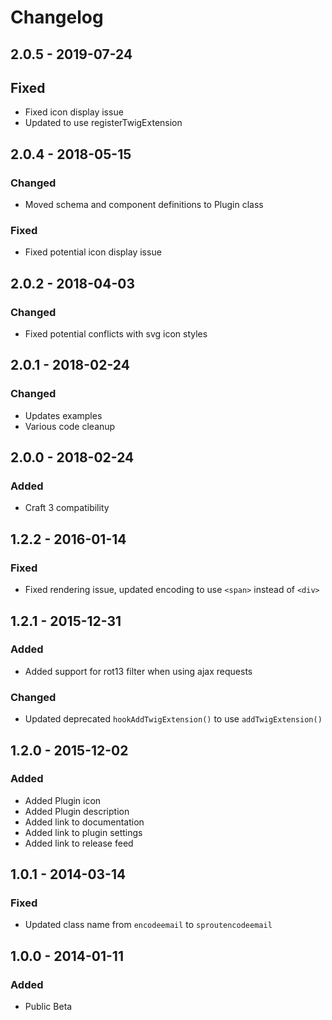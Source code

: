 # Changelog

## 2.0.5 - 2019-07-24

## Fixed
- Fixed icon display issue
- Updated to use registerTwigExtension

## 2.0.4 - 2018-05-15

### Changed
- Moved schema and component definitions to Plugin class

### Fixed
- Fixed potential icon display issue

## 2.0.2 - 2018-04-03

### Changed
- Fixed potential conflicts with svg icon styles

## 2.0.1 - 2018-02-24

### Changed
- Updates examples
- Various code cleanup

## 2.0.0 - 2018-02-24

### Added
- Craft 3 compatibility

## 1.2.2 - 2016-01-14

### Fixed
- Fixed rendering issue, updated encoding to use `<span>` instead of `<div>`

## 1.2.1 - 2015-12-31

### Added
- Added support for rot13 filter when using ajax requests

### Changed
- Updated deprecated `hookAddTwigExtension()` to use `addTwigExtension()`

## 1.2.0 - 2015-12-02

### Added
- Added Plugin icon
- Added Plugin description
- Added link to documentation
- Added link to plugin settings
- Added link to release feed

## 1.0.1 - 2014-03-14

### Fixed
- Updated class name from `encodeemail` to `sproutencodeemail`

## 1.0.0 - 2014-01-11

### Added
- Public Beta

